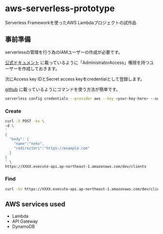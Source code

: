 # aws-serverless-prototype
Serverless Frameworkを使ったAWS Lambdaプロジェクトの試作品

## 事前準備

serverlessの管理を行う為のIAMユーザーの作成が必要です。

[公式ドキュメント](https://serverless.com/framework/docs/providers/aws/guide/credentials/) に載っているように「AdministratorAccess」権限を持つユーザーを作成しておきます。

次にAccess key IDとSecret access keyをcredentialとして登録します。

[github](https://github.com/serverless/serverless/blob/master/docs/providers/aws/guide/credentials.md) に載っているようにコマンドを使う方法が簡単です。

```bash
serverless config credentials --provider aws --key <your-key-here> --secret <your-secret-key-here>
```

### Create

```bash
curl -X POST -kv \
-d \
'
{
  "body": {
    "name":"neko",
    "redirectUri":"https://example.com"
  }
}
' \
https://XXXX.execute-api.ap-northeast-1.amazonaws.com/dev/clients
```

### Find

```bash
curl -kv https://XXXX.execute-api.ap-northeast-1.amazonaws.com/dev/clients/<id>
```

## AWS services used

- Lambda
- API Gateway
- DynamoDB
